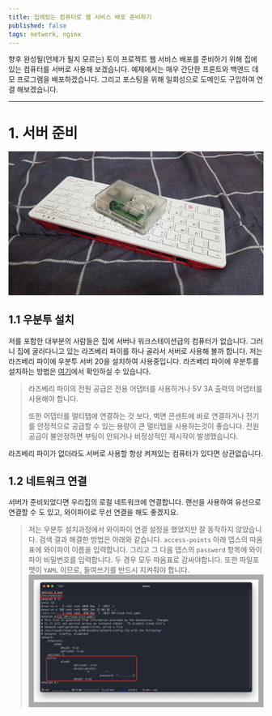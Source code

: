 ```yaml
---
title: 집에있는 컴퓨터로 웹 서비스 배포 준비하기
published: false
tags: network, nginx
---
```


향후 완성될(언제가 될지 모르는) 토이 프로젝트 웹 서비스 배포를 준비하기 위해 집에있는 컴퓨터를 서버로 사용해 보겠습니다.
예제에서는 매우 간단한 프론트와 백엔드 데모 프로그램을 배포하겠습니다. 그리고 포스팅을 위해 일회성으로 도메인도 구입하여 연결 해보겠습니다.

---

# 1. 서버 준비

![](home-server-01.jpeg)

## 1.1 우분투 설치

저를 포함한 대부분의 사람들은 집에 서버나 워크스테이션급의 컴퓨터가 없습니다. 그러니 집에 굴러다니고 있는 라즈베리 파이를 하나 골라서 서버로 사용해 볼까 합니다.
저는 라즈베리 파이에 우분투 서버 20을 설치하여 사용중입니다. 라즈베리 파이에 우분투를 설치하는 방법은 [여기](https://ubuntu.com/download/raspberry-pi)에서 확인하실 수 있습니다.

> 라즈베리 파이의 전원 공급은 전용 어댑터를 사용하거나 5V 3A 출력의 어댑터를 사용해야 합니다.
> 
> 또한 어댑터를 멀티탭에 연결하는 것 보다, 벽면 콘센트에 바로 연결하거나 전기를 안정적으로 공급할 수 있는 용량이 큰 멀티탭을 사용하는것이 좋습니다.
> 전원공급이 불안정하면 부팅이 안되거나 비정상적인 재시작이 발생했습니다.

라즈베리 파이가 없더라도 서버로 사용할 항상 켜져있는 컴퓨터가 있다면 상관없습니다.

## 1.2 네트워크 연결

서버가 준비되었다면 우리집의 로컬 네트워크에 연결합니다. 랜선을 사용하여 유선으로 연결할 수 도 있고, 와이파이로 무선 연결을 해도 좋겠지요.

> 저는 우분투 설치과정에서 와이파이 연결 설정을 했었지만 잘 동작하지 않았습니다. 검색 결과 해결한 방법은 아래와 같습니다.
> `access-points` 아래 뎁스의 따옴표에 와이파이 이름을 입력합니다. 그리고 그 다음 뎁스의 `password` 항목에 와이파이 비밀번호를 입력합니다.
> 두 경우 모두 따옴표로 감싸야합니다. 또한 파일포맷이 `YAML` 이므로, 들여쓰기를 반드시 지켜줘야 합니다.
> ![](./home-server-02.png)

